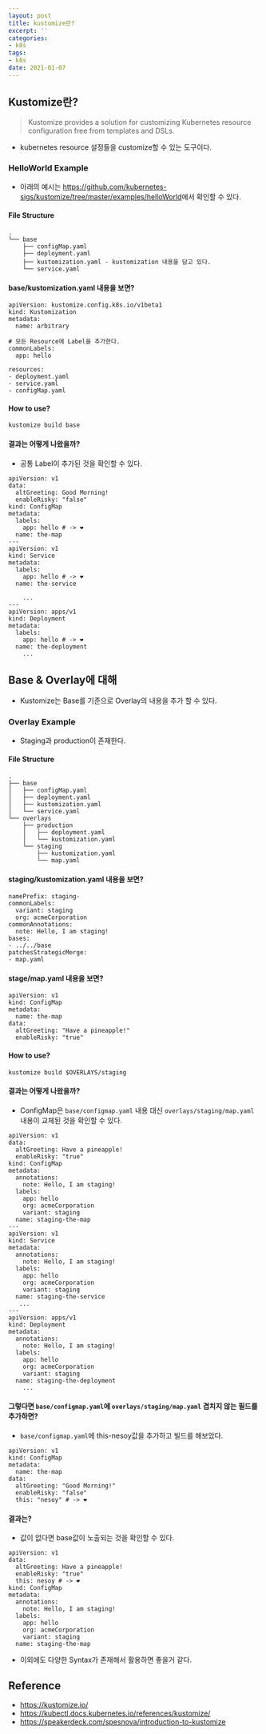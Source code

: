 ```yaml
---
layout: post
title: kustomize란?
excerpt: ''
categories:
- k8s
tags:
- k8s
date: 2021-01-07
---
```


## Kustomize란?
> Kustomize provides a solution for customizing Kubernetes resource configuration free from templates and DSLs.
- kubernetes resource 설정들을 customize할 수 있는 도구이다.

### HelloWorld Example
- 아래의 예시는 <https://github.com/kubernetes-sigs/kustomize/tree/master/examples/helloWorld>에서 확인할 수 있다.

#### File Structure
```
.
└── base
    ├── configMap.yaml
    ├── deployment.yaml
    ├── kustomization.yaml - kustomization 내용을 담고 있다.
    └── service.yaml
```

#### base/kustomization.yaml 내용을 보면?
```
apiVersion: kustomize.config.k8s.io/v1beta1
kind: Kustomization
metadata:
  name: arbitrary

# 모든 Resource에 Label을 추가한다.
commonLabels:
  app: hello

resources:
- deployment.yaml
- service.yaml
- configMap.yaml
```

#### How to use?
```
kustomize build base
```

#### 결과는 어떻게 나왔을까?
- 공통 Label이 추가된 것을 확인할 수 있다.

```
apiVersion: v1
data:
  altGreeting: Good Morning!
  enableRisky: "false"
kind: ConfigMap
metadata:
  labels:
    app: hello # -> ❤️
  name: the-map
---
apiVersion: v1
kind: Service
metadata:
  labels:
    app: hello # -> ❤️
  name: the-service

    ...
---
apiVersion: apps/v1
kind: Deployment
metadata:
  labels:
    app: hello # -> ❤️
  name: the-deployment
    ...
```

## Base & Overlay에 대해
- Kustomize는 Base를 기준으로 Overlay의 내용을 추가 할 수 있다.

### Overlay Example
- Staging과 production이 존재한다.

#### File Structure
```
.
├── base
│   ├── configMap.yaml
│   ├── deployment.yaml
│   ├── kustomization.yaml
│   └── service.yaml
└── overlays
    ├── production
    │   ├── deployment.yaml
    │   └── kustomization.yaml
    └── staging
        ├── kustomization.yaml
        └── map.yaml
```

#### staging/kustomization.yaml 내용을 보면?
```
namePrefix: staging-
commonLabels:
  variant: staging
  org: acmeCorporation
commonAnnotations:
  note: Hello, I am staging!
bases:
- ../../base
patchesStrategicMerge:
- map.yaml
```

#### stage/map.yaml 내용을 보면?
```
apiVersion: v1
kind: ConfigMap
metadata:
  name: the-map
data:
  altGreeting: "Have a pineapple!"
  enableRisky: "true"
```

#### How to use?
```
kustomize build $OVERLAYS/staging
```

#### 결과는 어떻게 나왔을까?
- ConfigMap은 `base/configmap.yaml` 내용 대신 `overlays/staging/map.yaml` 내용이 교체된 것을 확인할 수 있다.
```
apiVersion: v1
data:
  altGreeting: Have a pineapple!
  enableRisky: "true"
kind: ConfigMap
metadata:
  annotations:
    note: Hello, I am staging!
  labels:
    app: hello
    org: acmeCorporation
    variant: staging
  name: staging-the-map
---
apiVersion: v1
kind: Service
metadata:
  annotations:
    note: Hello, I am staging!
  labels:
    app: hello
    org: acmeCorporation
    variant: staging
  name: staging-the-service
   ...
---
apiVersion: apps/v1
kind: Deployment
metadata:
  annotations:
    note: Hello, I am staging!
  labels:
    app: hello
    org: acmeCorporation
    variant: staging
  name: staging-the-deployment
    ...
```

#### 그렇다면 `base/configmap.yaml`에 `overlays/staging/map.yaml` 겹치지 않는 필드를 추가하면?
- `base/configmap.yaml`에 this-nesoy값을 추가하고 빌드를 해보았다.
```
apiVersion: v1
kind: ConfigMap
metadata:
  name: the-map
data:
  altGreeting: "Good Morning!"
  enableRisky: "false"
  this: "nesoy" # -> ❤️
```

#### 결과는?
- 값이 없다면 base값이 노출되는 것을 확인할 수 있다.
```
apiVersion: v1
data:
  altGreeting: Have a pineapple!
  enableRisky: "true"
  this: nesoy # -> ❤️
kind: ConfigMap
metadata:
  annotations:
    note: Hello, I am staging!
  labels:
    app: hello
    org: acmeCorporation
    variant: staging
  name: staging-the-map
```

- 이외에도 다양한 Syntax가 존재해서 활용하면 좋을거 같다.

## Reference
- <https://kustomize.io/>
- <https://kubectl.docs.kubernetes.io/references/kustomize/>
- <https://speakerdeck.com/spesnova/introduction-to-kustomize>
